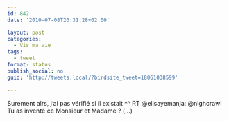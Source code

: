 ```yaml
---
id: 842
date: '2010-07-08T20:31:28+02:00'

layout: post
categories:
  - Vis ma vie
tags:
  - tweet
format: status
publish_social: no
guid: 'http://tweets.local/?birdsite_tweet=18061038599'

---
```


Surement alrs, j’ai pas vérifié si il existait ^^ RT @elisayemanja: @nighcrawl Tu as inventé ce Monsieur et Madame ? (…)